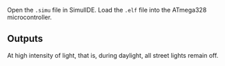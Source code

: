Open the `.simu` file in SimulIDE. Load the `.elf` file into the ATmega328 microcontroller.

## Outputs
At high intensity of light, that is, during daylight, all street lights remain off.


